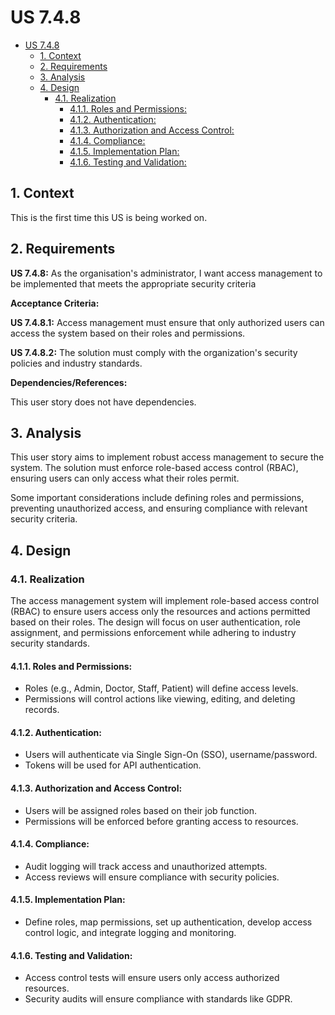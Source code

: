 # US 7.4.8

<!-- TOC -->
* [US 7.4.8](#us-748)
  * [1. Context](#1-context)
  * [2. Requirements](#2-requirements)
  * [3. Analysis](#3-analysis)
  * [4. Design](#4-design)
    * [4.1. Realization](#41-realization)
      * [4.1.1. Roles and Permissions:](#411-roles-and-permissions)
      * [4.1.2. Authentication:](#412-authentication)
      * [4.1.3. Authorization and Access Control:](#413-authorization-and-access-control)
      * [4.1.4. Compliance:](#414-compliance)
      * [4.1.5. Implementation Plan:](#415-implementation-plan)
      * [4.1.6. Testing and Validation:](#416-testing-and-validation)
<!-- TOC -->


## 1. Context

This is the first time this US is being worked on.

## 2. Requirements

**US 7.4.8:** As the organisation's administrator, I want access management to be implemented that meets the appropriate
security criteria

**Acceptance Criteria:**

**US 7.4.8.1:** Access management must ensure that only authorized users can access the system based on their roles and permissions.

**US 7.4.8.2:** The solution must comply with the organization's security policies and industry standards.


**Dependencies/References:**

This user story does not have dependencies.


## 3. Analysis

This user story aims to implement robust access management to secure the system. The solution must enforce role-based access 
control (RBAC), ensuring users can only access what their roles permit.

Some important considerations include defining roles and permissions, preventing unauthorized access, and ensuring 
compliance with relevant security criteria.

## 4. Design

### 4.1. Realization

The access management system will implement role-based access control (RBAC) to ensure users access only the resources 
and actions permitted based on their roles. The design will focus on user authentication, role assignment, and permissions
enforcement while adhering to industry security standards.

#### 4.1.1. Roles and Permissions:
* Roles (e.g., Admin, Doctor, Staff, Patient) will define access levels.
* Permissions will control actions like viewing, editing, and deleting records.

#### 4.1.2. Authentication:
* Users will authenticate via Single Sign-On (SSO), username/password.
* Tokens will be used for API authentication.

#### 4.1.3. Authorization and Access Control:
* Users will be assigned roles based on their job function.
* Permissions will be enforced before granting access to resources.

#### 4.1.4. Compliance:
* Audit logging will track access and unauthorized attempts.
* Access reviews will ensure compliance with security policies.

#### 4.1.5. Implementation Plan:
* Define roles, map permissions, set up authentication, develop access control logic, and integrate logging and monitoring.

#### 4.1.6. Testing and Validation:
* Access control tests will ensure users only access authorized resources.
* Security audits will ensure compliance with standards like GDPR.
